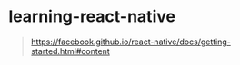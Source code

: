 # learning-react-native

> https://facebook.github.io/react-native/docs/getting-started.html#content
